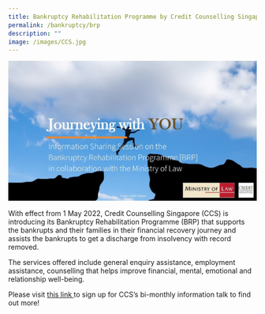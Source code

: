 ```yaml
---
title: Bankruptcy Rehabilitation Programme by Credit Counselling Singapore (CCS)
permalink: /bankruptcy/brp
description: ""
image: /images/CCS.jpg
---
```

<div class="image">
 <img src="/images/ccs.jpg" alt="CCS" title="CCS">
</div>

With effect from 1 May 2022, Credit Counselling Singapore (CCS) is introducing its Bankruptcy
Rehabilitation Programme (BRP) that supports the bankrupts and their families in their
financial recovery journey and assists the bankrupts to get a discharge from insolvency with
record removed.<br>

The services offered include general enquiry assistance, employment assistance, counselling
that helps improve financial, mental, emotional and relationship well-being.<br>

Please visit [this link ](https://ccs.org.sg/brp/) to sign up for CCS’s bi-monthly information talk to find out
more!